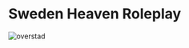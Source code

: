 <h1>Sweden Heaven Roleplay</h1>

![overstad](https://github.com/sweheavenrp/sweheavenrp/assets/146868061/2ff0ddfd-d0ed-415a-9559-19b352dafaf5)

<!--
**sweheavenrp/sweheavenrp** is a ✨ _special_ ✨ repository because its `README.md` (this file) appears on your GitHub profile.
### Hi there 👋

Here are some ideas to get you started:

- 🔭 I’m currently working on ...
- 🌱 I’m currently learning ...
- 👯 I’m looking to collaborate on ...
- 🤔 I’m looking for help with ...
- 💬 Ask me about ...
- 📫 How to reach me: ...
- 😄 Pronouns: ...
- ⚡ Fun fact: ...
-->
